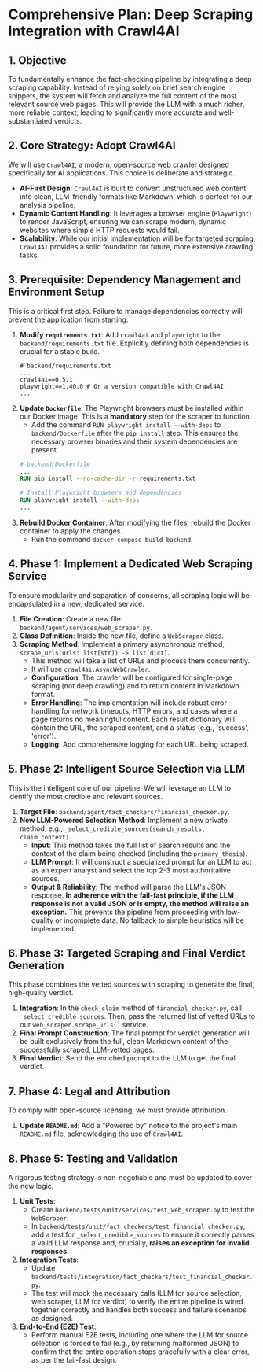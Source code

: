 
# Comprehensive Plan: Deep Scraping Integration with Crawl4AI

## 1. Objective

To fundamentally enhance the fact-checking pipeline by integrating a deep scraping capability. Instead of relying solely on brief search engine snippets, the system will fetch and analyze the full content of the most relevant source web pages. This will provide the LLM with a much richer, more reliable context, leading to significantly more accurate and well-substantiated verdicts.

## 2. Core Strategy: Adopt Crawl4AI

We will use `Crawl4AI`, a modern, open-source web crawler designed specifically for AI applications. This choice is deliberate and strategic.

- **AI-First Design**: `Crawl4AI` is built to convert unstructured web content into clean, LLM-friendly formats like Markdown, which is perfect for our analysis pipeline.
- **Dynamic Content Handling**: It leverages a browser engine (`Playwright`) to render JavaScript, ensuring we can scrape modern, dynamic websites where simple HTTP requests would fail.
- **Scalability**: While our initial implementation will be for targeted scraping, `Crawl4AI` provides a solid foundation for future, more extensive crawling tasks.

## 3. Prerequisite: Dependency Management and Environment Setup

This is a critical first step. Failure to manage dependencies correctly will prevent the application from starting.

1.  **Modify `requirements.txt`**: Add `crawl4ai` and `playwright` to the `backend/requirements.txt` file. Explicitly defining both dependencies is crucial for a stable build.
    ```
    # backend/requirements.txt
    ...
    crawl4ai==0.5.1
    playwright==1.40.0 # Or a version compatible with Crawl4AI
    ...
    ```
2.  **Update `Dockerfile`**: The Playwright browsers must be installed within our Docker image. This is a **mandatory** step for the scraper to function.
    - Add the command `RUN playwright install --with-deps` to `backend/Dockerfile` after the `pip install` step. This ensures the necessary browser binaries and their system dependencies are present.
    ```Dockerfile
    # backend/Dockerfile
    ...
    RUN pip install --no-cache-dir -r requirements.txt
    
    # Install Playwright browsers and dependencies
    RUN playwright install --with-deps
    ...
    ```
3.  **Rebuild Docker Container**: After modifying the files, rebuild the Docker container to apply the changes.
    - Run the command `docker-compose build backend`.

## 4. Phase 1: Implement a Dedicated Web Scraping Service

To ensure modularity and separation of concerns, all scraping logic will be encapsulated in a new, dedicated service.

1.  **File Creation**: Create a new file: `backend/agent/services/web_scraper.py`.
2.  **Class Definition**: Inside the new file, define a `WebScraper` class.
3.  **Scraping Method**: Implement a primary asynchronous method, `scrape_urls(urls: list[str]) -> list[dict]`.
    - This method will take a list of URLs and process them concurrently.
    - It will use `crawl4ai.AsyncWebCrawler`.
    - **Configuration**: The crawler will be configured for single-page scraping (not deep crawling) and to return content in Markdown format.
    - **Error Handling**: The implementation will include robust error handling for network timeouts, HTTP errors, and cases where a page returns no meaningful content. Each result dictionary will contain the URL, the scraped content, and a status (e.g., 'success', 'error').
    - **Logging**: Add comprehensive logging for each URL being scraped.

## 5. Phase 2: Intelligent Source Selection via LLM

This is the intelligent core of our pipeline. We will leverage an LLM to identify the most credible and relevant sources.

1.  **Target File**: `backend/agent/fact_checkers/financial_checker.py`.
2.  **New LLM-Powered Selection Method**: Implement a new private method, e.g., `_select_credible_sources(search_results, claim_context)`.
    - **Input**: This method takes the full list of search results and the context of the claim being checked (including the `primary_thesis`).
    - **LLM Prompt**: It will construct a specialized prompt for an LLM to act as an expert analyst and select the top 2-3 most authoritative sources.
    - **Output & Reliability**: The method will parse the LLM's JSON response. **In adherence with the fail-fast principle, if the LLM response is not a valid JSON or is empty, the method will raise an exception.** This prevents the pipeline from proceeding with low-quality or incomplete data. No fallback to simple heuristics will be implemented.

## 6. Phase 3: Targeted Scraping and Final Verdict Generation

This phase combines the vetted sources with scraping to generate the final, high-quality verdict.

1.  **Integration**: In the `check_claim` method of `financial_checker.py`, call `_select_credible_sources`. Then, pass the returned list of vetted URLs to our `web_scraper.scrape_urls()` service.
2.  **Final Prompt Construction**: The final prompt for verdict generation will be built exclusively from the full, clean Markdown content of the successfully scraped, LLM-vetted pages.
3.  **Final Verdict**: Send the enriched prompt to the LLM to get the final verdict.

## 7. Phase 4: Legal and Attribution

To comply with open-source licensing, we must provide attribution.

1.  **Update `README.md`**: Add a "Powered by" notice to the project's main `README.md` file, acknowledging the use of `Crawl4AI`.

## 8. Phase 5: Testing and Validation

A rigorous testing strategy is non-negotiable and must be updated to cover the new logic.

1.  **Unit Tests**:
    - Create `backend/tests/unit/services/test_web_scraper.py` to test the `WebScraper`.
    - In `backend/tests/unit/fact_checkers/test_financial_checker.py`, add a test for `_select_credible_sources` to ensure it correctly parses a valid LLM response and, crucially, **raises an exception for invalid responses**.
2.  **Integration Tests**:
    - Update `backend/tests/integration/fact_checkers/test_financial_checker.py`.
    - The test will mock the necessary calls (LLM for source selection, web scraper, LLM for verdict) to verify the entire pipeline is wired together correctly and handles both success and failure scenarios as designed.
3.  **End-to-End (E2E) Test**:
    - Perform manual E2E tests, including one where the LLM for source selection is forced to fail (e.g., by returning malformed JSON) to confirm that the entire operation stops gracefully with a clear error, as per the fail-fast design. 
